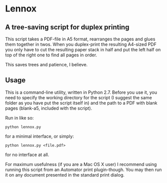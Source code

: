 Lennox
======

## A tree-saving script for duplex printing

This script takes a PDF-file in A5 format, rearranges the pages and glues them together in twos. When you duplex-print the resulting A4-sized PDF you only have to cut the resulting paper stack in half and put the left half on top of the right one to find all pages in order.

This saves trees and patience, I believe.

## Usage

This is a command-line utility, written in Python 2.7. Before you use it, you need to specify the working directory for the script (I suggest the same folder as you have put the script itself in) and the path to a PDF with blank pages (blank-a5, included with the script).

Run in like so:

`python lennox.py`

for a minimal interface, or simply:

`python lennox.py <file.pdf>`

for no interface at all.

For maximum usefulness (if you are a Mac OS X user) I recommend using running this script from an Automator print plugin-though. You may then run it on any document presented in the standard print dialog.
